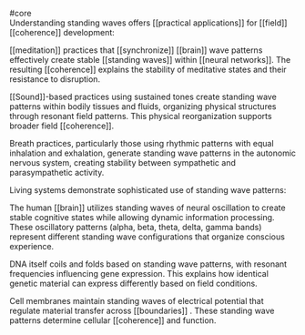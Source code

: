#core  
Understanding standing waves offers [[practical applications]] for [[field]] [[coherence]] development:

[[meditation]]  practices that [[synchronize]] [[brain]] wave patterns effectively create stable [[standing waves]] within [[neural networks]]. The resulting [[coherence]] explains the stability of meditative states and their resistance to disruption.

[[Sound]]-based practices using sustained tones create standing wave patterns within bodily tissues and fluids, organizing physical structures through resonant field patterns. This physical reorganization supports broader field [[coherence]].

Breath practices, particularly those using rhythmic patterns with equal inhalation and exhalation, generate standing wave patterns in the autonomic nervous system, creating stability between sympathetic and parasympathetic activity.


Living systems demonstrate sophisticated use of standing wave patterns:

The human [[brain]]  utilizes standing waves of neural oscillation to create stable cognitive states while allowing dynamic information processing. These oscillatory patterns (alpha, beta, theta, delta, gamma bands) represent different standing wave configurations that organize conscious experience.

DNA itself coils and folds based on standing wave patterns, with resonant frequencies influencing gene expression. This explains how identical genetic material can express differently based on field conditions.

Cell membranes maintain standing waves of electrical potential that regulate material transfer across [[boundaries]] . These standing wave patterns determine cellular [[coherence]] and function.